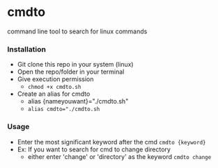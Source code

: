 # cmdto
command line tool to search for linux commands

### Installation
- Git clone this repo in your system (linux)
- Open the repo/folder in your terminal
- Give execution permission
  - `chmod +x cmdto.sh`
- Create an alias for cmdto
  - alias {nameyouwant}="./cmdto.sh"
  - `alias cmdto="./cmdto.sh`

### Usage
- Enter the most significant keyword after the cmd
`cmdto {keyword}`
- Ex: If you want to search for cmd to change directory
    - either enter 'change' or 'directory' as the keyword
     `cmdto change`
  
      
